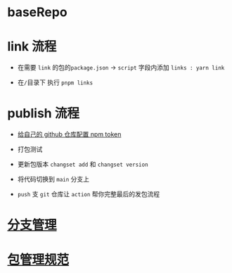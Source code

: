# baseRepo

# link 流程

- 在需要 `link` 的包的`package.json` -> `script` 字段内添加 `links : yarn link`

- 在`/`目录下 执行 `pnpm links`

# publish 流程

- [给自己的 github 仓库配置 npm token](https://docs.github.com/en/actions/publishing-packages/publishing-nodejs-packages)

- 打包测试

- 更新包版本 `changset add` 和 `changset version`

- 将代码切换到 `main` 分支上

- `push` 支 `git` 仓库让 `action` 帮你完整最后的发包流程

# [分支管理](/packages/docs/branchManagement.md)

# [包管理规范](/packages/docs/packagingSpecification.md)
